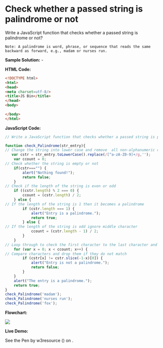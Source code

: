 # Check whether a passed string is palindrome or not

Write a JavaScript function that checks whether a passed string is palindrome or not?

```
Note: A palindrome is word, phrase, or sequence that reads the same backward as forward, e.g., madam or nurses run.
```

**Sample Solution:** -

**HTML Code:**

```html
<!DOCTYPE html>
<html>
<head>
<meta charset=utf-8/>
<title>JS Bin</title>
</head>
<body>
  
</body>
</html>

```

**JavaScript Code:**

```js
// Write a JavaScript function that checks whether a passed string is palindrome or not? 

function check_Palindrome(str_entry){
// Change the string into lower case and remove  all non-alphanumeric characters
   var cstr = str_entry.toLowerCase().replace(/[^a-zA-Z0-9]+/g,'');
	var ccount = 0;
// Check whether the string is empty or not
	if(cstr==="") {
		alert("Nothing found!");
		return false;
	}
// Check if the length of the string is even or odd 
	if ((cstr.length) % 2 === 0) {
		ccount = (cstr.length) / 2;
	} else {
// If the length of the string is 1 then it becomes a palindrome
		if (cstr.length === 1) {
			alert("Entry is a palindrome.");
			return true;
		} else {
// If the length of the string is odd ignore middle character
			ccount = (cstr.length - 1) / 2;
		}
	}
// Loop through to check the first character to the last character and then move next
	for (var x = 0; x < ccount; x++) {
// Compare characters and drop them if they do not match 
		if (cstr[x] != cstr.slice(-1-x)[0]) {
			alert("Entry is not a palindrome.");
			return false;
		}
	}
	alert("The entry is a palindrome.");
	return true;
}
check_Palindrome('madam');
check_Palindrome('nurses run');
check_Palindrome('fox');

```

**Flowchart:**

![](https://www.w3resource.com/w3r_images/javascript-function-exercise-2.png)

**Live Demo:**

<section class="expand-codepen"><p data-height="380" data-theme-id="0" data-slug-hash="pWrKrz" data-default-tab="js,result" data-user="w3resource" data-embed-version="2" data-pen-title="JavaScript -Check whether a passed string is palindrome or not-function-ex- 2" data-preview="true" data-editable="true" class="codepen">See the Pen by w3resource () on .</p><codepen></codepen></section>